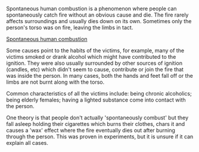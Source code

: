 Spontaneous human combustion is a phenomenon where people can spontaneously catch fire without an obvious cause and die. The fire rarely affects surroundings and usually dies down on its own. Sometimes only the person's torso was on fire, leaving the limbs in tact.

[Spontaneous human combustion](https://en.wikipedia.org/wiki/Spontaneous_human_combustion)

Some causes point to the habits of the victims, for example, many of the victims smoked or drank alcohol which might have contributed to the ignition. They were also usually surrounded by other sources of ignition (candles, etc) which didn't seem to cause, contribute or join the fire that was inside the person. In many cases, both the hands and feet fall off or the limbs are not burnt along with the torso. 

Common characteristics of all the victims include: being chronic alcoholics; being elderly females; having a lighted substance come into contact with the person.

One theory is that people don't actually 'spontaneously combust' but they fall asleep holding their cigarettes which burns their clothes, chars it and causes a 'wax' effect where the fire eventually dies out after burning through the person. This was proven in experiments, but it is unsure if it can explain all cases.